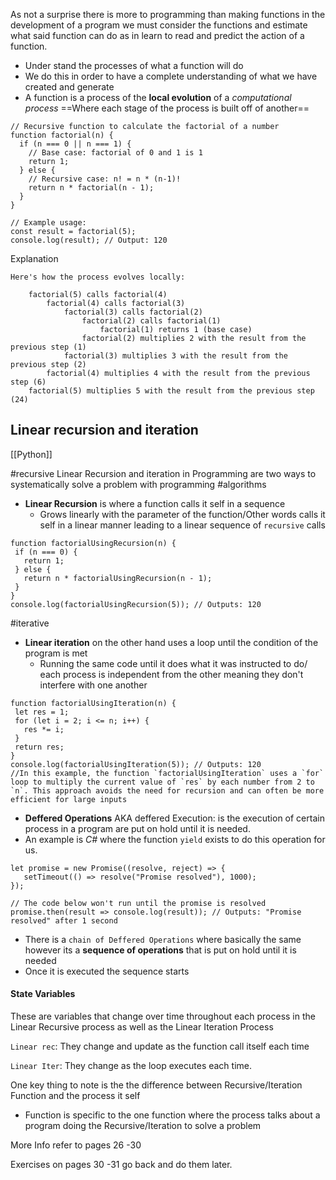 As not a surprise there is more to programming than making functions in the development of a program we must consider the functions and estimate what said function can do as in learn to read and predict the action of a function. 

- Under stand the processes of what a function will do 
- We do this in order to have a complete understanding of what we have created and generate 
- A function is a process of the **local evolution** of a *computational process* ==Where each stage of the process is built off of another== 

```JS 
// Recursive function to calculate the factorial of a number
function factorial(n) {
  if (n === 0 || n === 1) {
    // Base case: factorial of 0 and 1 is 1
    return 1;
  } else {
    // Recursive case: n! = n * (n-1)!
    return n * factorial(n - 1);
  }
}

// Example usage:
const result = factorial(5);
console.log(result); // Output: 120

```

Explanation 
``` Shell
Here's how the process evolves locally:

    factorial(5) calls factorial(4)
        factorial(4) calls factorial(3)
            factorial(3) calls factorial(2)
                factorial(2) calls factorial(1)
                    factorial(1) returns 1 (base case)
                factorial(2) multiplies 2 with the result from the previous step (1)
            factorial(3) multiplies 3 with the result from the previous step (2)
        factorial(4) multiplies 4 with the result from the previous step (6)
    factorial(5) multiplies 5 with the result from the previous step (24)
```


## Linear recursion and iteration 
[[Python]]

#recursive 
Linear Recursion and iteration in Programming are two ways to systematically solve a problem with programming 
#algorithms
- **Linear Recursion** is where a function calls it self in a sequence 
	- Grows linearly with the parameter of the function/Other words calls it self in a linear manner leading to a linear sequence of `recursive` calls
```JS
function factorialUsingRecursion(n) {
 if (n === 0) {
   return 1;
 } else {
   return n * factorialUsingRecursion(n - 1);
 }
}
console.log(factorialUsingRecursion(5)); // Outputs: 120
```

#iterative 
- **Linear iteration** on the other hand uses a loop until the condition of the program is met 
	- Running the same code until it does what it was instructed to do/ each process is independent from the other meaning they don't interfere with one another
```JS 
function factorialUsingIteration(n) {
 let res = 1;
 for (let i = 2; i <= n; i++) {
   res *= i;
 }
 return res;
}
console.log(factorialUsingIteration(5)); // Outputs: 120
//In this example, the function `factorialUsingIteration` uses a `for` loop to multiply the current value of `res` by each number from 2 to `n`. This approach avoids the need for recursion and can often be more efficient for large inputs

```

- **Deffered Operations** AKA deffered Execution: is the execution of certain process in a program are put on hold until it is needed.  
- An example is *C#* where the function `yield` exists to do this operation for us. 

``` JS
let promise = new Promise((resolve, reject) => {
   setTimeout(() => resolve("Promise resolved"), 1000);
});

// The code below won't run until the promise is resolved
promise.then(result => console.log(result)); // Outputs: "Promise resolved" after 1 second
```

- There is a `chain of Deffered Operations` where basically the same however its a **sequence of operations** that is put on hold until it is needed 
- Once it is executed the sequence starts 

#### State Variables 
These are variables that change over time throughout each process in the Linear Recursive process as well as the Linear Iteration Process 

`Linear rec`: They change and update as the function call itself each time 

`Linear Iter`: They change as the loop executes each time. 



One key thing to note is the the difference between Recursive/Iteration Function and the process it self 
- Function is specific to the one function where the process talks about a program doing the Recursive/Iteration to solve a problem 


More Info refer to pages 26 -30 

Exercises on pages 30 -31 go back and do them later. 